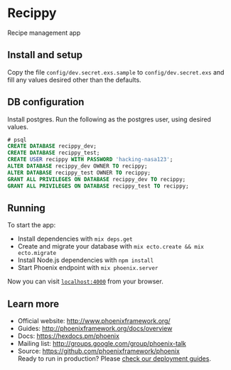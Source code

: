# Recippy
Recipe management app

## Install and setup
Copy the file `config/dev.secret.exs.sample` to `config/dev.secret.exs` and fill any values desired other than the defaults.  

## DB configuration
Install postgres. Run the following as the postgres user, using desired values.
```sql
# psql
CREATE DATABASE recippy_dev;
CREATE DATABASE recippy_test;
CREATE USER recippy WITH PASSWORD 'hacking-nasa123';
ALTER DATABASE recippy_dev OWNER TO recippy;
ALTER DATABASE recippy_test OWNER TO recippy;
GRANT ALL PRIVILEGES ON DATABASE recippy_dev TO recippy;
GRANT ALL PRIVILEGES ON DATABASE recippy_test TO recippy;
```

## Running
To start the app:

  * Install dependencies with `mix deps.get`
  * Create and migrate your database with `mix ecto.create && mix ecto.migrate`
  * Install Node.js dependencies with `npm install`
  * Start Phoenix endpoint with `mix phoenix.server`

Now you can visit [`localhost:4000`](http://localhost:4000) from your browser.

## Learn more

  * Official website: http://www.phoenixframework.org/
  * Guides: http://phoenixframework.org/docs/overview
  * Docs: https://hexdocs.pm/phoenix
  * Mailing list: http://groups.google.com/group/phoenix-talk
  * Source: https://github.com/phoenixframework/phoenix  
Ready to run in production? Please [check our deployment guides](http://www.phoenixframework.org/docs/deployment).
